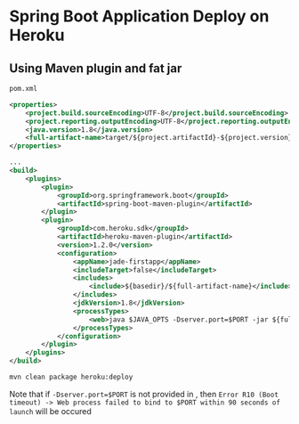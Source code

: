 # Spring Boot Application Deploy on Heroku
## Using Maven plugin and fat jar

```xml
pom.xml

<properties>
	<project.build.sourceEncoding>UTF-8</project.build.sourceEncoding>
	<project.reporting.outputEncoding>UTF-8</project.reporting.outputEncoding>
	<java.version>1.8</java.version>
	<full-artifact-name>target/${project.artifactId}-${project.version}.jar</full-artifact-name>
</properties>

...
<build>
	<plugins>
		<plugin>
			<groupId>org.springframework.boot</groupId>
			<artifactId>spring-boot-maven-plugin</artifactId>
		</plugin>
		<plugin>
			<groupId>com.heroku.sdk</groupId>
			<artifactId>heroku-maven-plugin</artifactId>
			<version>1.2.0</version>
			<configuration>
				<appName>jade-firstapp</appName>
				<includeTarget>false</includeTarget>
				<includes>
					<include>${basedir}/${full-artifact-name}</include>
				</includes>
				<jdkVersion>1.8</jdkVersion>
				<processTypes>
					<web>java $JAVA_OPTS -Dserver.port=$PORT -jar ${full-artifact-name}</web>
				</processTypes>
			</configuration>
		</plugin>
	</plugins>
</build>
```

```sh
mvn clean package heroku:deploy
```

Note that if `-Dserver.port=$PORT` is not provided in <processType>, then `Error R10 (Boot timeout) -> Web process failed to bind to $PORT within 90 seconds of launch` will be occured
